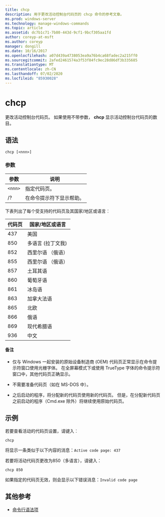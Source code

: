 ```yaml
---
title: chcp
description: 用于更改活动控制台代码页的 chcp 命令的参考文章。
ms.prod: windows-server
ms.technology: manage-windows-commands
ms.topic: article
ms.assetid: dc7b1c71-7b80-443d-9cf1-9bcf305aa1fd
author: coreyp-at-msft
ms.author: coreyp
manager: dongill
ms.date: 10/16/2017
ms.openlocfilehash: a07d439a4738053ea9a76b4ca68fadec2a215ff0
ms.sourcegitcommit: 2afed2461574a3f53f84fc9ec28d86df3b335685
ms.translationtype: MT
ms.contentlocale: zh-CN
ms.lasthandoff: 07/02/2020
ms.locfileid: "85930028"
---
```

# <a name="chcp"></a>chcp

更改活动控制台代码页。 如果使用不带参数， **chcp** 显示活动控制台代码页的数目。

## <a name="syntax"></a>语法

```
chcp [<nnn>]
```

### <a name="parameters"></a>参数

| 参数 | 说明 |
| --------- | ----------- |
| `<nnn>` | 指定代码页。 |
| /? | 在命令提示符下显示帮助。 |

下表列出了每个受支持的代码页及其国家/地区或语言︰

| 代码页 | 国家/地区或语言 |
| --------- | -------------------------- |
| 437 | 美国 |
| 850 | 多语言 (拉丁文我) |
| 852 | 西里尔语 （俄语） |
| 855 | 西里尔语 （俄语） |
| 857 | 土耳其语 |
| 860 | 葡萄牙语 |
| 861 | 冰岛语 |
| 863 | 加拿大法语 |
| 865 | 北欧 |
| 866 | 俄语 |
| 869 | 现代希腊语 |
| 936 | 中文 |

#### <a name="remarks"></a>备注

- 仅与 Windows 一起安装的原始设备制造商 (OEM) 代码页正常显示在命令提示符窗口使用光栅字体。 在全屏幕模式下或使用 TrueType 字体的命令提示符窗口中，其他代码页正确显示。

- 不需要准备代码页（如在 MS-DOS 中）。

- 之后启动的程序，将分配新的代码页使用新的代码页。 但是，在分配新代码页之前启动的程序（Cmd.exe 除外）将继续使用原始代码页。

## <a name="examples"></a>示例

若要查看活动的代码页设置，请键入︰

```
chcp
```

将显示一条类似于以下内容的消息：`Active code page: 437`

若要将活动代码页更改为850（多语言），请键入：

```
chcp 850
```

如果指定的代码页无效，则会显示以下错误消息：`Invalid code page`

## <a name="additional-references"></a>其他参考

- [命令行语法项](command-line-syntax-key.md)
